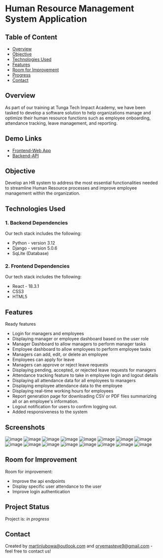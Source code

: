 # Human Resource Management System Application
## Table of Content
* [Overview](#overview)
* [Objective](#objective)
* [Technologies Used](#technologies-used)
* [Features](#features)
* [Room for Improvement](#room-for-improvement)
* [Progress](#progress)
* [Contact](#contact)
## Overview
As part of our training at Tunga Tech Impact Academy, we have been tasked to develop a software solution to help organizations manage and optimize their human resource functions such as employee onboarding, attendance tracking, leave management, and reporting.
## Demo Links
* [Frontend-Web App](https://plutohr.onrender.com/)
* [Backend-API](https://plutohr-yh2n.onrender.com/api/schema/swagger-ui/)
## Objective
Develop an HR system to address the most essential functionalities needed to
streamline Human Resource processes and improve employee management
within the organization.
## Technologies Used
### 1. Backend Dependencies
Our tech stack includes the following:
- Python - version 3.12
- Django - version 5.0.6
- SqLite (Database)
### 2. Frontend Dependencies
Our tech stack includes the following:
- React - 18.3.1
- CSS3
- HTML5
## Features
Ready features
- Login for managers and employees
- Displaying manager or employee dashboard based on the user role
- Manager Dashboard to allow managers to perform manager tasks
- Employee dashboard to allow employees to perform employee tasks
- Managers can add, edit, or delete an employee
- Employees can apply for leave
- Managers can approve or reject leave requests
- Displaying pending, accepted, or rejected leave requests for managers
- Attendance tracking feature to take in employee login and logout details
- Displaying all attendance data for all employees to managers
- Displaying employee attendance data to the employee
- Displaying real-time working hours for employees
- Report generation page for downloading CSV or PDF files summarizing all or an employee's information.
- Logout notification for users to confirm logging out.
- Added responsiveness to the system

## Screenshots
![image](./images/img_11.png)
![image](./images/img_12.png)
![image](./images/img_13.png)
![image](./images/img_14.png)
![image](./images/img_15.png)
![image](./images/img_16.png)
![image](./images/img_17.png)
![image](./images/img_18.png)
![image](./images/img_19.png)
![image](./images/img_20.png)
![image](./images/img_21.png)
![image](./images/img_22.png)
![image](./images/img_23.png)
![image](./images/img_24.png)
![image](./images/img_25.png)
![image](./images/img_26.png)

## Room for Improvement

Room for improvement:
- Improve the api endpoints
- Display specific user attendance to the user
- Improve login authentication
## Project Status
Project is: _in progress_ 
## Contact
Created by <martinlubowa@outlook.com> and <oryemasteve9@gmail.com> - feel free to contact us!
